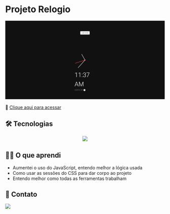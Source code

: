 # Projeto Relogio

![preview](./.github/preview.png)

🔗  [Clique aqui para acessar](https://prdsilva80.github.io/relogio/)

## 🛠️ Tecnologias

<p align="center">
  <a href="https://skillicons.dev">
    <img src="https://skillicons.dev/icons?i=vscode,html,css,js,git,github" />
  </a>
</p>

## 👨‍🎓 O que aprendi

- Aumentei o uso do JavaScript, entendo melhor a lógica usada
- Como usar as sessões do CSS para dar corpo ao projeto
- Entendo melhor como todas as ferramentas trabalham

## 📧 Contato

<a href = "mailto:probertos717@gmail.com"><img src="https://img.shields.io/badge/Gmail-D14836?style=for-the-badge&logo=gmail&logoColor=white" target="_blank">
